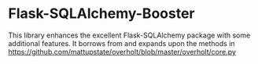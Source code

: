 # Flask-SQLAlchemy-Booster

This library enhances the excellent Flask-SQLAlchemy package with some additional
features.
It borrows from and expands upon the methods in https://github.com/mattupstate/overholt/blob/master/overholt/core.py


